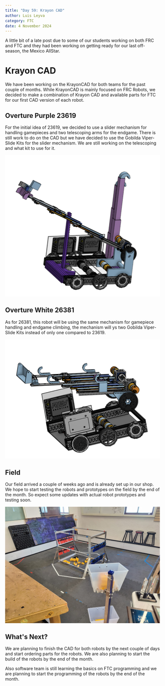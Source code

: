 ```yaml
---
title: "Day 59: Krayon CAD"
author: Luis Leyva
category: FTC
date: 4 November 2024
---
```


A little bit of a late post due to some of our students working on both FRC and FTC and they had been working on getting ready for our last off-season, the Mexico AllStar.

# Krayon CAD
We have been working on the KrayonCAD for both teams for the past couple of months. While KrayonCAD is mainly focused on FRC Robots, we decided to make a combination of Krayon CAD and available parts for FTC for our first CAD version of each robot.

## **Overture Purple 23619**
For the initial idea of 23619, we decided to use a slider mechanism for handling gamepieces and two telescoping arms for the endgame. There is still work to do on the CAD but we have decided to use the Gobilda Viper-Slide Kits for the slider mechanism. We are still working on the telescoping and what kit to use for it.

![Krayon CAD](Day-59/KrayonCAD23619.png)

## Overture White 26381
As for 26381, this robot will be using the same mechanism for gamepiece handling and endgame climbing, the mechanism will ys two Gobilda Viper-Slide Kits instead of only one compared to 23619. 

![Krayon CAD](Day-59/KrayonCAD26381.png)

## **Field**
Our field arrived a couple of weeks ago and is already set up in our shop. We hope to start testing the robots and prototypes on the field by the end of the month. So expect some updates with actual robot prototypes and testing soon.

![Field](Day-59/FTCField.jpeg)


## **What's Next?**
We are planning to finish the CAD for both robots by the next couple of days and start ordering parts for the robots. We are also planning to start the build of the robots by the end of the month.

Also software team is still learning the basics on FTC programming and we are planning to start the programming of the robots by the end of the month.
